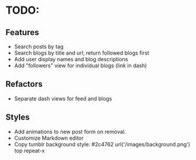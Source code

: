 # TODO:

## Features
* Search posts by tag
* Search blogs by title and url; return followed blogs first
* Add user display names and blog descriptions
* Add "followers" view for individual blogs (link in dash)

## Refactors
* Separate dash views for feed and blogs

## Styles
* Add animations to new post form on removal.
* Customize Markdown editor
* Copy tumblr background style: #2c4762 url('/images/background.png') top repeat-x